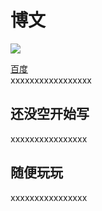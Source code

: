# 博文

  <img src="/logo.jpg">
  
  [百度](https://www.baidu.com)<br>
  xxxxxxxxxxxxxxxxx

## 还没空开始写

  xxxxxxxxxxxxxxxx

## 随便玩玩

  xxxxxxxxxxxxxxxx
